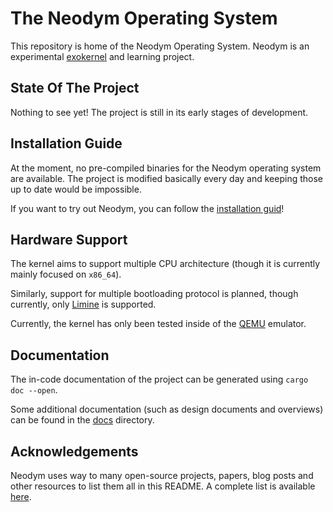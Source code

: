# The Neodym Operating System

This repository is home of the Neodym Operating System. Neodym is an experimental
[exokernel](https://en.wikipedia.org/wiki/Exokernel) and learning project.

## State Of The Project

Nothing to see yet! The project is still in its early stages of development.

## Installation Guide

At the moment, no pre-compiled binaries for the Neodym operating system are available. The project
is modified basically every day and keeping those up to date would be impossible.

If you want to try out Neodym, you can follow the [installation guid](INSTALLATION.md)!

## Hardware Support

The kernel aims to support multiple CPU architecture (though it is currently mainly focused on
`x86_64`).

Similarly, support for multiple bootloading protocol is planned, though currently, only
[Limine](https://github.com/limine-bootloader/limine/blob/v4.x-branch/PROTOCOL.md) is supported.

Currently, the kernel has only been tested inside of the [QEMU](https://www.qemu.org/) emulator.

## Documentation

The in-code documentation of the project can be generated using `cargo doc --open`.

Some additional documentation (such as design documents and overviews) can be found in the
[docs](docs) directory.

## Acknowledgements

Neodym uses way to many open-source projects, papers, blog posts and other resources to list them
all in this README. A complete list is available [here](ACKNOWLEDGEMENTS.md).
